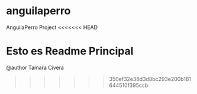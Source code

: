 anguilaperro
============

AnguilaPerro Project 
<<<<<<< HEAD

Esto es Readme Principal
=======


@author Tamara Civera
>>>>>>> 350ef32e38d3d8bc293e200b181644510f395ccb
